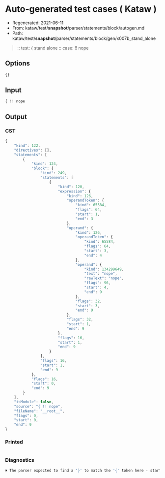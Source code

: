 # Auto-generated test cases ( Kataw )
- Regenerated: 2021-06-11
- From: kataw/test/__snapshot__/parser/statements/block/autogen.md
- Path: kataw/test/__snapshot__/parser/statements/block/gen/x007b_stand_alone
> :: test: { stand alone
> :: case: !! nope
## Options

`````js
{}
`````
## Input

`````js
{ !! nope
`````
## Output

### CST

```javascript
{
    "kind": 122,
    "directives": [],
    "statements": [
        {
            "kind": 124,
            "block": {
                "kind": 249,
                "statements": [
                    {
                        "kind": 120,
                        "expression": {
                            "kind": 126,
                            "operandToken": {
                                "kind": 65584,
                                "flags": 64,
                                "start": 1,
                                "end": 3
                            },
                            "operand": {
                                "kind": 126,
                                "operandToken": {
                                    "kind": 65584,
                                    "flags": 64,
                                    "start": 3,
                                    "end": 4
                                },
                                "operand": {
                                    "kind": 134299649,
                                    "text": "nope",
                                    "rawText": "nope",
                                    "flags": 96,
                                    "start": 4,
                                    "end": 9
                                },
                                "flags": 32,
                                "start": 3,
                                "end": 9
                            },
                            "flags": 32,
                            "start": 1,
                            "end": 9
                        },
                        "flags": 16,
                        "start": 1,
                        "end": 9
                    }
                ],
                "flags": 16,
                "start": 1,
                "end": 9
            },
            "flags": 16,
            "start": 0,
            "end": 9
        }
    ],
    "isModule": false,
    "source": "{ !! nope",
    "fileName": "__root__",
    "flags": 0,
    "start": 0,
    "end": 9
}
```

### Printed

```javascript

```

### Diagnostics

```javascript
✖ The parser expected to find a '}' to match the '{' token here - start: 9, end: 9

```

